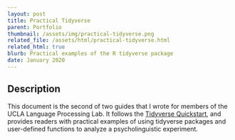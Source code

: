 ```yaml
---
layout: post
title: Practical Tidyverse
parent: Portfolio
thumbnail: /assets/img/practical-tidyverse.png
related_file: /assets/html/practical-tidyverse.html
related_html: true
blurb: Practical examples of the R tidyverse package
date: January 2020
---
```


## Description

This document is the second of two guides that I wrote for members of the UCLA
Language Processing Lab. It follows the
[Tidyverse Quickstart](/portfolio/tidyverse-quickstart),
and provides readers with practical examples of using tidyverse packages and
user-defined functions to analyze a psycholinguistic experiment.
